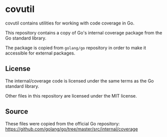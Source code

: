 # covutil

covutil contains utilities for working with code coverage in Go.

This repository contains a copy of Go's internal coverage package from the Go standard library.

The package is copied from `golang/go` repository in order to make it accessible for external packages.

## License

The internal/coverage code is licensed under the same terms as the Go standard library.

Other files in this repository are licensed under the MIT license.

## Source

These files were copied from the official Go repository:
https://github.com/golang/go/tree/master/src/internal/coverage

